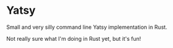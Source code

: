 # Yatsy

Small and very silly command line Yatsy implementation in Rust.

Not really sure what I'm doing in Rust yet, but it's fun!